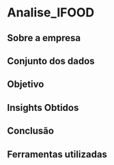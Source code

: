 # Analise_IFOOD

## Sobre a empresa

## Conjunto dos dados

## Objetivo

## Insights Obtidos

## Conclusão

## Ferramentas utilizadas
